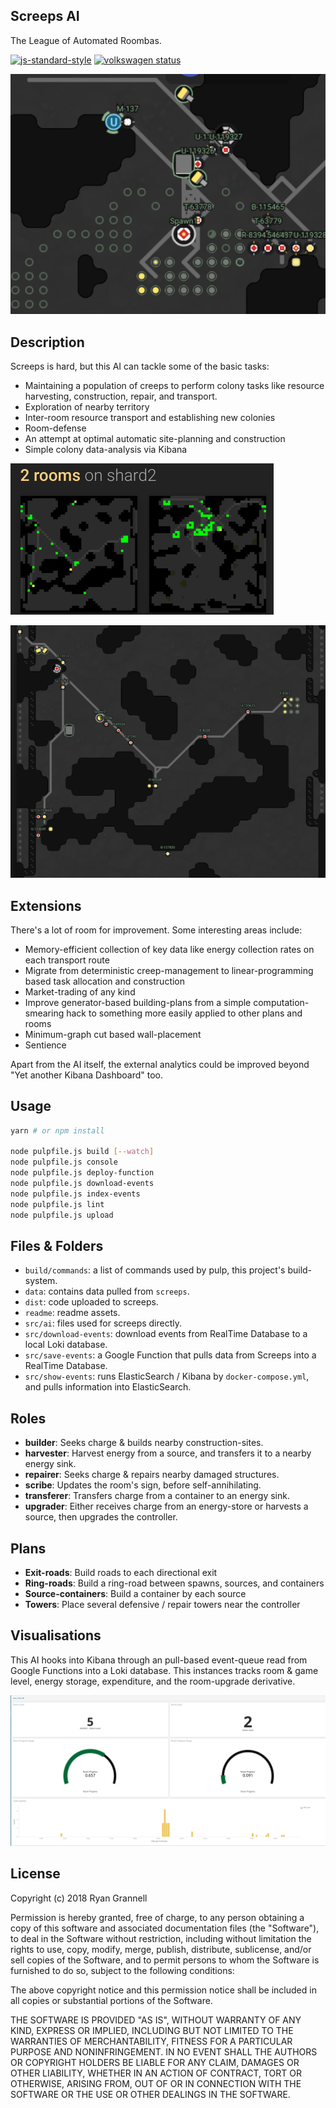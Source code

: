 
## Screeps AI

The League of Automated Roombas.

[![js-standard-style](https://cdn.rawgit.com/standard/standard/master/badge.svg)](http://standardjs.com)
[![volkswagen status](https://auchenberg.github.io/volkswagen/volkswargen_ci.svg?v=1)](https://github.com/auchenberg/volkswagen)

![Example](readme/example.png)

## Description

Screeps is hard, but this AI can tackle some of the basic tasks:

- Maintaining a population of creeps to perform colony tasks like resource harvesting, construction, repair, and transport.
- Exploration of nearby territory
- Inter-room resource transport and establishing new colonies
- Room-defense
- An attempt at optimal automatic site-planning and construction
- Simple colony data-analysis via Kibana

![Example](readme/map.png)

![Example](readme/room-2.png)

## Extensions

There's a lot of room for improvement. Some interesting areas include:

- Memory-efficient collection of key data like energy collection rates on each transport route
- Migrate from deterministic creep-management to linear-programming based task allocation and construction
- Market-trading of any kind
- Improve generator-based building-plans from a simple computation-smearing hack to something more easily applied to other plans and rooms
- Minimum-graph cut based wall-placement
- Sentience

Apart from the AI itself, the external analytics could be improved beyond "Yet another Kibana Dashboard" too.

## Usage

```bash
yarn # or npm install

node pulpfile.js build [--watch]
node pulpfile.js console
node pulpfile.js deploy-function
node pulpfile.js download-events
node pulpfile.js index-events
node pulpfile.js lint
node pulpfile.js upload
```

## Files & Folders

- `build/commands`: a list of commands used by pulp, this project's build-system.
- `data`: contains data pulled from `screeps`.
- `dist`: code uploaded to screeps.
- `readme`: readme assets.
- `src/ai`: files used for screeps directly.
- `src/download-events`: download events from RealTime Database to a local Loki database.
- `src/save-events`: a Google Function that pulls data from Screeps into a RealTime Database.
- `src/show-events`: runs ElasticSearch / Kibana by `docker-compose.yml`, and pulls information into ElasticSearch.

## Roles

- **builder**: Seeks charge & builds nearby construction-sites.
- **harvester**: Harvest energy from a source, and transfers it to a nearby energy sink.
- **repairer**: Seeks charge & repairs nearby damaged structures.
- **scribe**: Updates the room's sign, before self-annihilating.
- **transferer**: Transfers charge from a container to an energy sink.
- **upgrader**: Either receives charge from an energy-store or harvests a source, then upgrades the controller.

## Plans

- **Exit-roads**: Build roads to each directional exit
- **Ring-roads**: Build a ring-road between spawns, sources, and containers
- **Source-containers**: Build a container by each source
- **Towers**: Place several defensive / repair towers near the controller

## Visualisations

This AI hooks into Kibana through an pull-based event-queue read from Google Functions into a Loki database. This instances tracks room & game level, energy storage, expenditure, and the room-upgrade derivative.

![Example](readme/kibana.png)

## License

Copyright (c) 2018 Ryan Grannell

Permission is hereby granted, free of charge, to any person obtaining a copy of this software and associated documentation files (the "Software"), to deal in the Software without restriction, including without limitation the rights to use, copy, modify, merge, publish, distribute, sublicense, and/or sell copies of the Software, and to permit persons to whom the Software is furnished to do so, subject to the following conditions:

The above copyright notice and this permission notice shall be included in all copies or substantial portions of the Software.

THE SOFTWARE IS PROVIDED "AS IS", WITHOUT WARRANTY OF ANY KIND, EXPRESS OR IMPLIED, INCLUDING BUT NOT LIMITED TO THE WARRANTIES OF MERCHANTABILITY, FITNESS FOR A PARTICULAR PURPOSE AND NONINFRINGEMENT. IN NO EVENT SHALL THE AUTHORS OR COPYRIGHT HOLDERS BE LIABLE FOR ANY CLAIM, DAMAGES OR OTHER LIABILITY, WHETHER IN AN ACTION OF CONTRACT, TORT OR OTHERWISE, ARISING FROM, OUT OF OR IN CONNECTION WITH THE SOFTWARE OR THE USE OR OTHER DEALINGS IN THE SOFTWARE.
